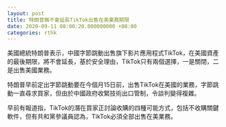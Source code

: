 ```yaml
---
layout: post
title: 特朗普稱不會延長TikTok出售在美業務期限
date: 2020-09-11 08:00:20.000000000 +08:00
categories: rthk
---
```


美國總統特朗普表示，中國字節跳動出售旗下影片應用程式TikTok，在美國資產的最後期限，將不會延長，基於安全理由，TikTok只有兩個選擇，一是關閉，二是出售美國業務。

特朗普早前定出字節跳動要在今個月15日前，出售TikTok在美國的業務，字節跳動一直尋求買家，但由於中國政府收緊技術出口管制，令談判變得複雜。

早前有報道指，TikTok的潛在買家正討論收購的四種可能方式，包括不收購關鍵軟件，但有共和黨參議員認為，TikTok必須全部出售在美業務。
